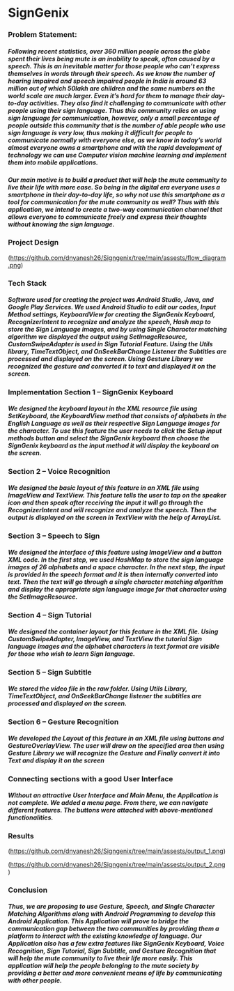# SignGenix

### Problem Statement:

##### Following recent statistics, over 360 million people across the globe spent their lives being mute is an inability to speak, often caused by a speech. This is an inevitable matter for those people who can’t express themselves in words through their speech. As we know the number of hearing impaired and speech impaired people in India is around 63 million out of which 50lakh are children and the same numbers on the world scale are much larger. Even it’s hard for them to manage their day-to-day activities. They also find it challenging to communicate with other people using their sign language. Thus this community relies on using sign language for communication, however, only a small percentage of people outside this community that is the number of able people who use sign language is very low, thus making it difficult for people to communicate normally with everyone else, as we know in today’s world almost everyone owns a smartphone and with the rapid development of technology we can use Computer vision machine learning and implement them into mobile applications.
##### Our main motive is to build a product that will help the mute community to live their life with more ease. So being in the digital era everyone uses a smartphone in their day-to-day life, so why not use this smartphone as a tool for communication for the mute community as well? Thus with this application, we intend to create a two-way communication channel that allows everyone to communicate freely and express their thoughts without knowing the sign language.

### Project Design
(https://github.com/dnyanesh26/Signgenix/tree/main/assests/flow_diagram.png)


### Tech Stack
##### Software used for creating the project was Android Studio, Java, and Google Play Services. We used Android Studio to edit our codes, Input Method settings, KeyboardView for creating the SignGenix Keyboard, RecognizerIntent to recognize and analyze the speech, Hash map to store the Sign Language images, and by using Single Character matching algorithm we displayed the output using SetImageResource, CustomSwipeAdapter is used in Sign Tutorial Feature. Using the Utils library, TimeTextObject, and OnSeekBarChange Listener the Subtitles are processed and displayed on the screen. Using Gesture Library we recognized the gesture and converted it to text and displayed it on the screen.

### Implementation Section 1 – SignGenix Keyboard
##### We designed the keyboard layout in the XML resource file using SetKeyboard, the KeyboardView method that consists of alphabets in the English Language as well as their respective Sign Language images for the character. To use this feature the user needs to click the Setup input methods button and select the SignGenix keyboard then choose the SignGenix keyboard as the input method it will display the keyboard on the screen.
### Section 2 – Voice Recognition
##### We designed the basic layout of this feature in an XML file using ImageView and TextView. This feature tells the user to tap on the speaker icon and then speak after receiving the input it will go through the RecognizerIntent and will recognize and analyze the speech. Then the output is displayed on the screen in TextView with the help of ArrayList.
### Section 3 – Speech to Sign
##### We designed the interface of this feature using ImageView and a button XML code. In the first step, we used HashMap to store the sign language images of 26 alphabets and a space character. In the next step, the input is provided in the speech format and it is then internally converted into text. Then the text will go through a single character matching algorithm and display the appropriate sign language image for that character using the SetImageResource.
### Section 4 – Sign Tutorial
##### We designed the container layout for this feature in the XML file. Using CustomSwipeAdapter, ImageView, and TextView the tutorial Sign language images and the alphabet characters in text format are visible for those who wish to learn Sign language.
### Section 5 – Sign Subtitle
##### We stored the video file in the raw folder. Using Utils Library, TimeTextObject, and OnSeekBarChange listener the subtitles are processed and displayed on the screen.
### Section 6 – Gesture Recognition
##### We developed the Layout of this feature in an XML file using buttons and GestureOverlayView. The user will draw on the specified area then using Gesture Library we will recognize the Gesture and Finally convert it into Text and display it on the screen
### Connecting sections with a good User Interface
##### Without an attractive User Interface and Main Menu, the Application is not complete. We added a menu page. From there, we can navigate different features. The buttons were attached with above-mentioned functionalities.

### Results
(https://github.com/dnyanesh26/Signgenix/tree/main/assests/output_1.png)

(https://github.com/dnyanesh26/Signgenix/tree/main/assests/output_2.png)



### Conclusion
##### Thus, we are proposing to use Gesture, Speech, and Single Character Matching Algorithms along with Android Programming to develop this Android Application. This Application will prove to bridge the communication gap between the two communities by providing them a platform to interact with the existing knowledge of language. Our Application also has a few extra features like SignGenix Keyboard, Voice Recognition, Sign Tutorial, Sign Subtitle, and Gesture Recognition that will help the mute community to live their life more easily. This application will help the people belonging to the mute society by providing a better and more convenient means of life by communicating with other people.
